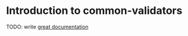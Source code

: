 # Introduction to common-validators

TODO: write [great documentation](http://jacobian.org/writing/what-to-write/)
